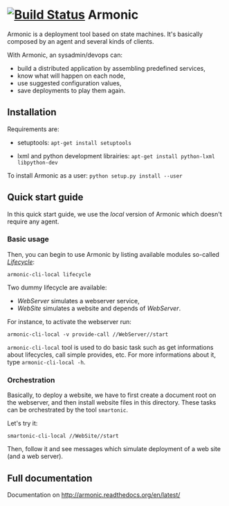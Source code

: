 [![Build Status](https://travis-ci.org/armonic/armonic.png)](https://travis-ci.org/armonic/armonic)
Armonic
=======

Armonic is a deployment tool based on state machines. It's basically
composed by an agent and several kinds of clients.

With Armonic, an sysadmin/devops can:
* build a distributed application by assembling predefined services,
* know what will happen on each node,
* use suggested configuration values,
* save deployments to play them again.

Installation
------------

Requirements are:
  
* setuptools:
  `apt-get install setuptools`

* lxml and python development librairies:
  `apt-get install python-lxml libpython-dev`

To install Armonic as a user: `python setup.py install --user`


Quick start guide
-----------------

In this quick start guide, we use the *local* version of Armonic which
doesn't require any agent.

### Basic usage

Then, you can begin to use Armonic by listing available modules so-called [*Lifecycle*](http://armonic.readthedocs.org/en/latest/lifecycle.html):

  `armonic-cli-local lifecycle`

Two dummy lifecycle are available:

* *WebServer* simulates a webserver service,
* *WebSite* simulates a website and depends of *WebServer*.

For instance, to activate the webserver run:

  `armonic-cli-local -v provide-call //WebServer//start`

`armonic-cli-local` tool is used to do basic task such as get informations about lifecycles, call simple provides, etc. For more informations about it, type `armonic-cli-local -h`.


### Orchestration

Basically, to deploy a website, we have to first create a document root on the webserver, and then install website files in this directory. These tasks can be orchestrated by the tool `smartonic`.

Let's try it:

`smartonic-cli-local //WebSite//start` 

Then, follow it and see messages which simulate deployment of a web site (and a web server).

Full documentation
------------------

Documentation on http://armonic.readthedocs.org/en/latest/
